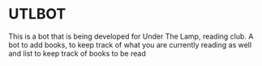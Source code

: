 # UTLBOT
This is a bot that is being developed for Under The Lamp, reading club. 
A bot to add books, to keep track of what you are currently reading as well and list to keep track of books to be read

